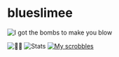 # blueslimee
![I got the bombs to make you blow](https://img.shields.io/twitter/follow/blueslimee?style=social)


![🎼🎼](https://github-readme-stats.vercel.app/api/top-langs/?username=blueslimee&lang_count=7&layout=compact&bg_color=0,000000,000000&title_color=fff&text_color=fff)
![Stats](https://github-readme-stats.vercel.app/api?username=blueslimee&bg_color=0,000000,000000&title_color=fff&text_color=fff&include_all_commits=true)
[![My scrobbles](https://lastfm-recently-played.vercel.app/api?user=BlueSlimee)](https://last.fm/user/BlueSlimee)
